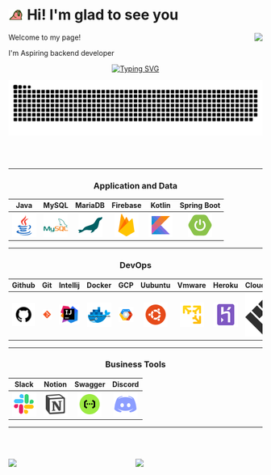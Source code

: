 
<h1><img src="https://github.com/iamericanartist/SlackMojis/blob/master/Emojis/slowparrot.gif" width="30"/> Hi! I'm glad to see you</h1>
<a href="https://hits.seeyoufarm.com"><img align="right" src="https://hits.seeyoufarm.com/api/count/incr/badge.svg?url=https%3A%2F%2Fgithub.com%2Fjsw6701&count_bg=%23B185DB&title_bg=%2333004D&icon=github.svg&icon_color=%23E7E7E7&title=Github&edge_flat=false"/></a>
<p> Welcome to my page! </p> 
<p> I'm Aspiring backend developer</p>
  
<div align="center">
  
  [![Typing SVG](https://readme-typing-svg.demolab.com?font=Fira+Code&weight=500&size=30&pause=1000&color=78F724&center=true&vCenter=true&width=500&height=100&lines=Hi+there%2C+I'm+Glenn.;Backend+developer)](https://git.io/typing-svg)

  ![snake gif](https://github.com/jsw6701/jsw6701/blob/output/github-contribution-grid-snake-dark.svg)

  <br><br>
  
---
  
  ### Application and Data
  |  Java   |  MySQL   |  MariaDB |    Firebase   |  Kotlin  |  Spring Boot  |
  |:-------:|:--------:|:--------:|:-------------:|:--------:|:-------------:|
  | ![java] | ![mysql] |![mariadb]|  ![firebase]  |![kotlin] | ![springboot] |

---
  
  ### DevOps
  |  Github   |  Git   |  Intellij   |  Docker |  GCP   |   Uubuntu   |   Vmware    |    Heroku   |    CloudType   |
  |:---------:|:------:|:-----------:|:-------:|:------:|:-----------:|:-----------:|:-----------:|:--------------:|
  | ![github] | ![git] | ![intellij] |![docker]| ![gcp] |  ![ubuntu]  |  ![vmware]  |  ![heroku]  |  ![cloudtype]  |

---
  
  ### Business Tools
  |  Slack   |  Notion   |  Swagger   |  Discord   |
  |:--------:|:---------:|:----------:|:----------:|
  | ![slack] | ![notion] | ![swagger] | ![discord] |


---
  
  <br><br>

  <img align="left" width = "45%" src = "https://github-readme-stats.vercel.app/api/top-langs/?username=jsw6701&layout=compact&theme=cobalt">
  <img align="right" width="50%" src="https://github-readme-stats.vercel.app/api?username=jsw6701&show_icons=true&theme=cobalt">


</div>

<!-- Stack Icon Refernces -->

[springboot]: /icon/springboot.png
[java]: /icon/java.png
[mysql]: /icon/mysql.png
[heroku]: /icon/heroku.png
[swagger]: /icon/swagger.png
[kotlin]: /icon/kotlin.png
[vmware]: /icon/vmware.png
[ubuntu]: /icon/ubuntu.png
[firebase]: /icon/firebase.png
[mariadb]: /icon/mariadb.png
[gcp]: /icon/gcp.png
[github]: /icon/github.png
[git]: /icon/git.png
[docker]: /icon/docker.png
[cloudtype]: /icon/cloudtype.png
[intellij]: /icon/intellij.png
[slack]: /icon/slack.png
[notion]: /icon/notion.png
[discord]: /icon/discord.png
